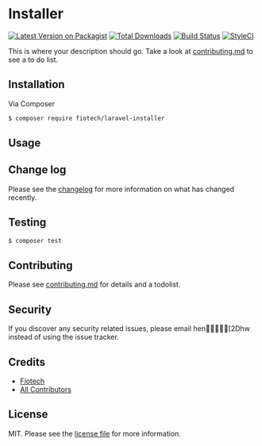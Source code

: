 # Installer

[![Latest Version on Packagist][ico-version]][link-packagist]
[![Total Downloads][ico-downloads]][link-downloads]
[![Build Status][ico-travis]][link-travis]
[![StyleCI][ico-styleci]][link-styleci]

This is where your description should go. Take a look at [contributing.md](contributing.md) to see a to do list.

## Installation

Via Composer

``` bash
$ composer require fiotech/laravel-installer
```

## Usage

## Change log

Please see the [changelog](changelog.md) for more information on what has changed recently.

## Testing

``` bash
$ composer test
```

## Contributing

Please see [contributing.md](contributing.md) for details and a todolist.

## Security

If you discover any security related issues, please email hen[2Dhw instead of using the issue tracker.

## Credits

- [Fiotech][link-author]
- [All Contributors][link-contributors]

## License

MIT. Please see the [license file](license.md) for more information.

[ico-version]: https://img.shields.io/packagist/v/fiotech/laravel-installer.svg?style=flat-square
[ico-downloads]: https://img.shields.io/packagist/dt/fiotech/laravel-installer.svg?style=flat-square
[ico-travis]: https://img.shields.io/travis/fiotech/laravel-installer/master.svg?style=flat-square
[ico-styleci]: https://styleci.io/repos/12345678/shield

[link-packagist]: https://packagist.org/packages/fiotech/laravel-installer
[link-downloads]: https://packagist.org/packages/fiotech/laravel-installer
[link-travis]: https://travis-ci.org/fiotech/laravel-installer
[link-styleci]: https://styleci.io/repos/12345678
[link-author]: https://github.com/fiotech
[link-contributors]: ../../contributors]